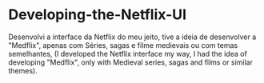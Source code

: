 # Developing-the-Netflix-UI
Desenvolvi a interface da Netflix do meu jeito, tive a ideia de desenvolver a "Medflix", apenas com Séries, sagas e filme medievais ou com temas semelhantes, (I developed the Netflix interface my way, I had the idea of ​​developing "Medflix", only with Medieval series, sagas and films or similar themes).
